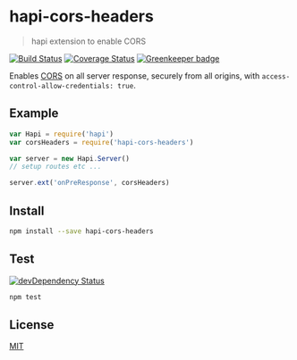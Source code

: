 # hapi-cors-headers

> hapi extension to enable CORS

[![Build Status](https://travis-ci.org/gr2m/hapi-cors-headers.svg?branch=master)](https://travis-ci.org/gr2m/hapi-cors-headers)
[![Coverage Status](https://coveralls.io/repos/gr2m/hapi-cors-headers/badge.svg?branch=master)](https://coveralls.io/r/gr2m/hapi-cors-headers?branch=master)
[![Greenkeeper badge](https://badges.greenkeeper.io/gr2m/hapi-cors-headers.svg)](https://greenkeeper.io/)

Enables [CORS](https://developer.mozilla.org/en-US/docs/Web/HTTP/Access_control_CORS) on
all server response, securely from all origins, with `access-control-allow-credentials: true`.

## Example

```js
var Hapi = require('hapi')
var corsHeaders = require('hapi-cors-headers')

var server = new Hapi.Server()
// setup routes etc ...

server.ext('onPreResponse', corsHeaders)
```

## Install

```bash
npm install --save hapi-cors-headers
```

## Test

[![devDependency Status](https://david-dm.org/gr2m/hapi-cors-headers/dev-status.svg)](https://david-dm.org/gr2m/hapi-cors-headers#info=devDependencies)

```bash
npm test
```

## License

[MIT](LICENSE.md)

